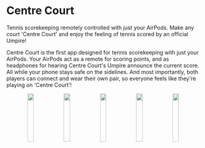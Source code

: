 # Centre Court
Tennis scorekeeping remotely controlled with just your AirPods. Make any court 'Centre Court' and enjoy the feeling of tennis scored by an official Umpire!

Centre Court is the first app designed for tennis scorekeeping with just your AirPods. Your AirPods act as a remote for scoring points, and as headphones for hearing Centre Court's Umpire announce the current score. All while your phone stays safe on the sidelines. And most importantly, both players can connect and wear their own pair, so everyone feels like they're playing on 'Centre Court'!

 <p align="center">
  <img src="https://user-images.githubusercontent.com/8460531/221459220-1f7c8300-bd1a-4b32-a559-91c9e0c79ac2.png" width="18%">
  <img src="https://user-images.githubusercontent.com/8460531/221459231-6b02784c-9efe-4d63-a608-3c4fe11db9ef.png" width="18%">
  <img src="https://user-images.githubusercontent.com/8460531/221459239-da8e1639-4742-4fb8-95e9-5b8a17f80c3d.png" width="18%">
  <img src="https://user-images.githubusercontent.com/8460531/221459249-19836f91-c85e-4fa0-96dc-56599cd97a2c.png" width="18%">
  <img src="https://user-images.githubusercontent.com/8460531/221459267-873b7c32-347e-4f41-b0fd-2a6035ea89dd.png" width="18%">
</p>


